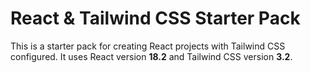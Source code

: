 # React & Tailwind CSS Starter Pack

This is a starter pack for creating React projects with Tailwind CSS configured. It uses React version **18.2** and Tailwind CSS version **3.2**.

